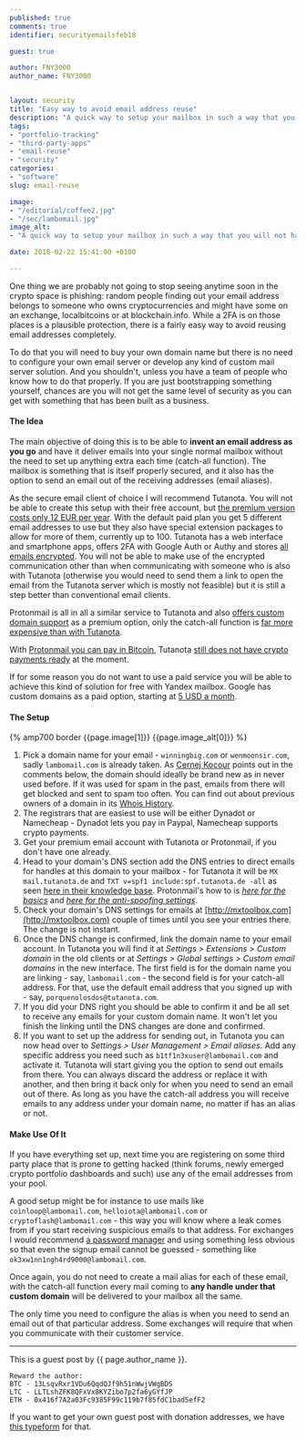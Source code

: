 ```yaml
---
published: true
comments: true
identifier: securityemailsfeb18

guest: true

author: FNY3000
author_name: FNY3000


layout: security
title: "Easy way to avoid email address reuse"
description: "A quick way to setup your mailbox in such a way that you will not have to reuse your email address again."
tags:
- "portfolio-tracking"
- "third-party-apps"
- "email-reuse"
- "security"
categories:
- "software"
slug: email-reuse

image:
- "/editorial/coffee2.jpg"
- "/sec/lambomail.jpg"
image_alt:
- "A quick way to setup your mailbox in such a way that you will not have to reuse your email address again. Coffee image via Pexels."

date: 2018-02-22 15:41:00 +0100

---
```



One thing we are probably not going to stop seeing anytime soon in the crypto space is phishing: random people finding out your email address belongs to someone who owns cryptocurrencies and might have some on an exchange, localbitcoins or at blockchain.info. While a 2FA is on those places is a plausible protection, there is a fairly easy way to avoid reusing email addresses completely.

To do that you will need to buy your own domain name but there is no need to configure your own email server or develop any kind of custom mail server solution. And you shouldn't, unless you have a team of people who know how to do that properly. If you are just bootstrapping something yourself, chances are you will not get the same level of security as you can get with something that has been built as a business.

#### The Idea

The main objective of doing this is to be able to **invent an email address as you go** and have it deliver emails into your single normal mailbox without the need to set up anything extra each time (catch-all function). The mailbox is something that is itself properly secured, and it also has the option to send an email out of the receiving addresses (email aliases).

As the secure email client of choice I will recommend Tutanota. You will not be able to create this setup with their free account, but [the premium version costs only 12 EUR per year](https://tutanota.com/pricing). With the default paid plan you get 5 different email addresses to use but they also have special extension packages to allow for more of them, currently up to 100. Tutanota has a web interface and smartphone apps, offers 2FA with Google Auth or Authy and stores [all emails encrypted](https://tutanota.uservoice.com/knowledgebase/articles/470785). You will not be able to make use of the encrypted communication other than when communicating with someone who is also with Tutanota (otherwise you would need to send them a link to open the email from the Tutanota server which is mostly not feasible) but it is still a step better than conventional email clients.

Protonmail is all in all a similar service to Tutanota and also [offers custom domain support](https://protonmail.com/support/knowledge-base/custom-domain-support/) as a premium option, only the catch-all function is [far more expensive than with Tutanota](https://protonmail.com/support/knowledge-base/catch-all/).

With [Protonmail you can pay in Bitcoin](https://protonmail.com/support/knowledge-base/paying-with-bitcoin/), Tutanota [still does not have crypto payments ready](https://tutanota.uservoice.com/forums/237921-general/suggestions/9180716-accept-bitcoin-for-premium-upgrade) at the moment.

If for some reason you do not want to use a paid service you will be able to achieve this kind of solution for free with Yandex mailbox. Google has custom domains as a paid option, starting at [5 USD a month](https://gsuite.google.com/pricing.html?tab_activeEl=tabset-companies).

#### The Setup

{% amp700 border {{page.image[1]}} {{page.image_alt[0]}} %}

1. Pick a domain name for your email - `winningbig.com` or `wenmoonsir.com`, sadly `lambomail.com` is already taken. As [Cernej Kocour](http://disq.us/p/1qtwc4p) points out in the comments below, the domain should ideally be brand new as in never used before. If it was used for spam in the past, emails from there will get blocked and sent to spam too often. You can find out about previous owners of a domain in its [Whois History](http://www.hosterstats.com/historicaldns.php?domain=bitcoin.com).
2. The registrars that are easiest to use will be either Dynadot or Namecheap - Dynadot lets you pay in Paypal, Namecheap supports crypto payments.
3. Get your premium email account with Tutanota or Protonmail, if you don't have one already.
4. Head to your domain's DNS section add the DNS entries to direct emails for handles at this domain to your mailbox - for Tutanota it will be `MX mail.tutanota.de` and `TXT v=spf1 include:spf.tutanota.de -all` as seen [here in their knowledge base](https://tutanota.uservoice.com/knowledgebase/articles/666088-how-can-i-use-a-custom-domain-with-tutanota). Protonmail's how to is _[here for the basics](https://protonmail.com/support/knowledge-base/dns-records/)_ and _[here for the anti-spoofing settings](https://protonmail.com/support/knowledge-base/anti-spoofing/)_.
5. Check your domain's DNS settings for emails at [http://mxtoolbox.com](http://mxtoolbox.com) couple of times until you see your entries there. The change is not instant.
6. Once the DNS change is confirmed, link the domain name to your email account. In Tutanota you will find it at *Settings > Extensions > Custom domain* in the old clients or at *Settings > Global settings > Custom email domains* in the new interface. The first field is for the domain name you are linking - say, `lambomail.com` - the second field is for your catch-all address. For that, use the default email address that you signed up with - say, `porquenolosdos@tutanota.com`.
7. If you did your DNS right you should be able to confirm it and be all set to receive any emails for your custom domain name. It won't let you finish the linking until the DNS changes are done and confirmed.
8. If you want to set up the address for sending out, in Tutanota you can now head over to *Settings > User Management > Email aliases*. Add any specific address you need such as `b1tf1n3xuser@lambomail.com` and activate it. Tutanota will start giving you the option to send out emails from there. You can always discard the address or replace it with another, and then bring it back only for when you need to send an email out of there. As long as you have the catch-all address you will receive emails to any address under your domain name, no matter if has an alias or not.

#### Make Use Of It

If you have everything set up, next time you are registering on some third party place that is prone to getting hacked (think forums, newly emerged crypto portfolio dashboards and such) use any of the email addresses from your pool.

A good setup might be for instance to use mails like `coinloop@lambomail.com`, `helloiota@lambomail.com` or `cryptoflash@lambomail.com` - this way you will know where a leak comes from if you start receiving suspicious emails to that address. For exchanges I would recommend [a password manager](https://1password.com/) and using something less obvious so that even the signup email cannot be guessed - something like `ok3xw1nn1ngh4rd9000@lambomail.com`.

Once again, you do not need to create a mail alias for each of these email, with the catch-all function every mail coming to **any handle under that custom domain** will be delivered to your mailbox all the same.

The only time you need to configure the alias is when you need to send an email out of that particular address. Some exchanges will require that when you communicate with their customer service.

______________________

This is a guest post by {{ page.author_name }}.

```
Reward the author:
BTC - 13LsqvRxr1VDu6QqdQJf9h51nWwjVWgBDS
LTC - LLTLshZFK8QFxVx8KYZibo7p2fa6yGYfJP
ETH - 0x416f7A2a03Fc9385F99c119b7f85fdC1bad5efF2
```

If you want to get your own guest post with donation addresses, we have <a target="_blank" href="https://jmt3.typeform.com/to/KDUzuV">this typeform</a> for that.

